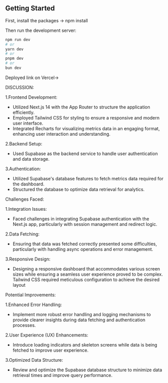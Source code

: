 ## Getting Started

First, install the packages -> npm install

Then run the development server:

```bash
npm run dev
# or
yarn dev
# or
pnpm dev
# or
bun dev
```
Deployed link on Vercel-> 


DISCUSSION: 

1.Frontend Development:

- Utilized Next.js 14 with the App Router to structure the application efficiently.
- Employed Tailwind CSS for styling to ensure a responsive and modern user interface.
- Integrated Recharts for visualizing metrics data in an engaging format, enhancing user interaction and    understanding.

2.Backend Setup: 

- Used Supabase as the backend service to handle user authentication and data storage.

3.Authentication:

- Utilized Supabase's database features to fetch metrics data required for the dashboard.
- Structured the database to optimize data retrieval for analytics.


Challenges Faced: 

1.Integration Issues:
- Faced challenges in integrating Supabase authentication with the Next.js app, particularly with session management and redirect logic.

2.Data Fetching:
- Ensuring that data was fetched correctly presented some difficulties, particularly with handling async operations and error management.

3.Responsive Design:
- Designing a responsive dashboard that accommodates various screen sizes while ensuring a seamless user experience proved to be complex. Tailwind CSS required meticulous configuration to achieve the desired layout

Potential Improvements:

1.Enhanced Error Handling:
- Implement more robust error handling and logging mechanisms to provide clearer insights during data fetching and authentication processes.

2.User Experience (UX) Enhancements:
- Introduce loading indicators and skeleton screens while data is being fetched to improve user experience.

3.Optimized Data Structure:
- Review and optimize the Supabase database structure to minimize data retrieval times and improve query performance.
